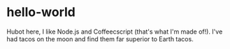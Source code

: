 hello-world
===========

Hubot here, I like Node.js and Coffeecscript (that's what I'm made of!).
I've had tacos on the moon and find them far superior to Earth tacos.
